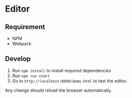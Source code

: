 Editor
=======


Requirement
------------

* NPM
* Webpack


Develop
--------

1. Run `npm install` to install required dependencies
2. Run `npm run start`
3. Go to `http://localhost:8080/demo.html` to test the editor.

Any change should reload the browser automatically.